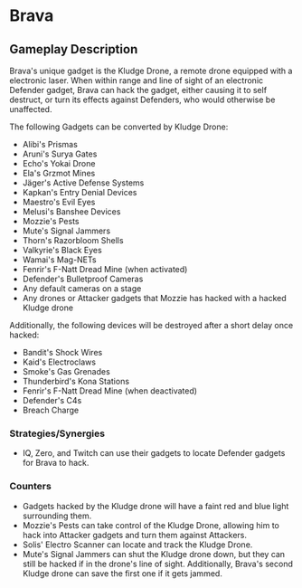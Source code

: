 # Brava

## Gameplay Description

Brava's unique gadget is the Kludge Drone, a remote drone equipped with a electronic laser. When within range and line of sight of an electronic Defender gadget, Brava can hack the gadget, either causing it to self destruct, or turn its effects against Defenders, who would otherwise be unaffected.

The following Gadgets can be converted by Kludge Drone:

- Alibi's Prismas
- Aruni's Surya Gates
- Echo's Yokai Drone
- Ela's Grzmot Mines
- Jäger's Active Defense Systems
- Kapkan's Entry Denial Devices
- Maestro's Evil Eyes
- Melusi's Banshee Devices
- Mozzie's Pests
- Mute's Signal Jammers
- Thorn's Razorbloom Shells
- Valkyrie's Black Eyes
- Wamai's Mag-NETs
- Fenrir's F-Natt Dread Mine (when activated)
- Defender's Bulletproof Cameras
- Any default cameras on a stage
- Any drones or Attacker gadgets that Mozzie has hacked with a hacked Kludge drone

Additionally, the following devices will be destroyed after a short delay once hacked:

- Bandit's Shock Wires
- Kaid's Electroclaws
- Smoke's Gas Grenades
- Thunderbird's Kona Stations
- Fenrir's F-Natt Dread Mine (when deactivated)
- Defender's C4s
- Breach Charge

### Strategies/Synergies

- IQ, Zero, and Twitch can use their gadgets to locate Defender gadgets for Brava to hack.

### Counters

- Gadgets hacked by the Kludge drone will have a faint red and blue light surrounding them.
- Mozzie's Pests can take control of the Kludge Drone, allowing him to hack into Attacker gadgets and turn them against Attackers.
- Solis' Electro Scanner can locate and track the Kludge Drone.
- Mute's Signal Jammers can shut the Kludge drone down, but they can still be hacked if in the drone's line of sight. Additionally, Brava's second Kludge drone can save the first one if it gets jammed.
